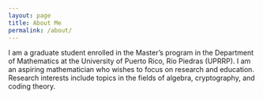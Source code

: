```yaml
---
layout: page
title: About Me
permalink: /about/
---
```


I am a graduate student enrolled in the Master’s program in the Department of
Mathematics at the University of Puerto Rico, Río Piedras (UPRRP). I am an
aspiring mathematician who wishes to focus on research and education. Research
interests include topics in the fields of algebra, cryptography, and coding
theory.
